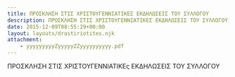 ```yaml
---
title: ΠΡΟΣΚΛΗΣΗ ΣΤΙΣ ΧΡΙΣΤΟΥΓΕΝΝΙΑΤΙΚΕΣ ΕΚΔΗΛΩΣΕΙΣ ΤΟΥ ΣΥΛΛΟΓΟΥ
description: ΠΡΟΣΚΛΗΣΗ ΣΤΙΣ ΧΡΙΣΤΟΥΓΕΝΝΙΑΤΙΚΕΣ ΕΚΔΗΛΩΣΕΙΣ ΤΟΥ ΣΥΛΛΟΓΟΥ
date: 2015-12-09T08:55:29+00:00
layout: layouts/drastiriotites.njk
attachment:
    - yyyyyyyyyZyyyyyZZyyyyyyyyyy.pdf
---
```

ΠΡΟΣΚΛΗΣΗ ΣΤΙΣ ΧΡΙΣΤΟΥΓΕΝΝΙΑΤΙΚΕς ΕΚΔΗΛΩΣΕΙΣ ΤΟΥ ΣΥΛΛΟΓΟΥ
<!-- excerpt -->

